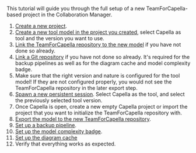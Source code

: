 <!--
 ~ SPDX-FileCopyrightText: Copyright DB InfraGO AG and contributors
 ~ SPDX-License-Identifier: Apache-2.0
 -->

This tutorial will guide you through the full setup of a new
TeamForCapella-based project in the Collaboration Manager.

1. [Create a new project](../../user/projects/create/index.md).
1. [Create a new tool model in the project you created](../../user/projects/models/create.md),
   select Capella as tool and the version you want to use.
1. [Link the TeamForCapella repository to the new model](./project-integration/index.md)
   if you have not done so already.
1. [Link a Git repository](../../user/projects/models/create.md#step-31-link-existing-git-repository)
   if you have not done so already. It's required for the backup pipelines as
   well as for the diagram cache and model complexity badge.
1. Make sure that the right version and nature is configured for the tool
   model! If they are not configured properly, you would not see the
   TeamForCapella repository in the later export step.
1. [Spawn a new persistent session](../../user/sessions/request.md). Select
   Capella as the tool, and select the previously selected tool version.
1. Once Capella is open, create a new empty Capella project or import the
   project that you want to initialize the TeamForCapella repository with.
1. [Export the model to the new TeamForCapella repository](../../user/tools/capella/teamforcapella/export/index.md).
1. [Set up a backup pipeline](../../user/projects/models/backups/setup.md).
1. [Set up the model complexity badge](../../user/projects/models/complexity_badge.md).
1. [Set up the diagram cache](../../user/projects/models/diagrams/setup_diagram_cache.md)
1. Verify that everything works as expected.
